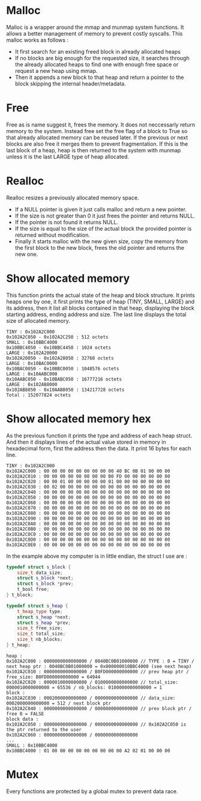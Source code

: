 # Malloc
Malloc is a wrapper around the mmap and munmap system functions. It allows a better management of memory to prevent costly syscalls.
This malloc works as follows :
- It first search for an existing freed block in already allocated heaps
- If no blocks are big enough for the requested size, it searches through the already allocated heaps to find one with enough free space or request a new heap using mmap.
- Then it appends a new block to that heap and return a pointer to the block skipping the internal header/metadata.

# Free
Free as is name suggest it, frees the memory. It does not neccessarly return memory to the system.
Instead free set the free flag of a block to True so that already allocated memory can be reused later. If the previous or next blocks are also free it merges them to prevent fragmentation. If this is the last block of a heap, heap is then returned to the system with munmap unless it is the last LARGE type of heap allocated.

# Realloc
Realloc resizes a previously allocated memory space.
- If a NULL pointer is given it just calls malloc and return a new pointer.
- If the size is not greater than 0 it just frees the pointer and returns NULL.
- If the pointer is not found it returns NULL.
- If the size is equal to the size of the actual block the provided pointer is returned without modification.
- Finally it starts malloc with the new given size, copy the memory from the first block to the new block, frees the old pointer and returns the new one.

# Show allocated memory
This function prints the actual state of the heap and block structure. It prints heaps one by one, it first prints the type of heap (TINY, SMALL, LARGE) and its address, then it list all blocks contained in that heap, displaying the block starting address, ending address and size.
The last line displays the total size of allocated memory.
```
TINY : 0x102A2C000
0x102A2C050 - 0x102A2C250 : 512 octets
SMALL : 0x10BBC4000
0x10BBC4050 - 0x10BBC4450 : 1024 octets
LARGE : 0x102A20000
0x102A20050 - 0x102A28050 : 32768 octets
LARGE : 0x10BAC0000
0x10BAC0050 - 0x10BBC0050 : 1048576 octets
LARGE : 0x10AABC000
0x10AABC050 - 0x10BABC050 : 16777216 octets
LARGE : 0x102AB8000
0x102AB8050 - 0x10AAB8050 : 134217728 octets
Total : 152077824 octets
```


# Show allocated memory hex
As the previous function it prints the type and address of each heap struct. And then it displays lines of the actual value stored in memory in hexadecimal form, first the address then the data. It print 16 bytes for each line.
```
TINY : 0x102A2C000
0x102A2C000 : 00 00 00 00 00 00 00 00 00 40 BC 0B 01 00 00 00
0x102A2C010 : 00 00 00 00 00 00 00 00 B0 FD 00 00 00 00 00 00
0x102A2C020 : 00 00 01 00 00 00 00 00 01 00 00 00 00 00 00 00
0x102A2C030 : 00 02 00 00 00 00 00 00 00 00 00 00 00 00 00 00
0x102A2C040 : 00 00 00 00 00 00 00 00 00 00 00 00 00 00 00 00
0x102A2C050 : 00 00 00 00 00 00 00 00 00 00 00 00 00 00 00 00
0x102A2C060 : 00 00 00 00 00 00 00 00 00 00 00 00 00 00 00 00
0x102A2C070 : 00 00 00 00 00 00 00 00 00 00 00 00 00 00 00 00
0x102A2C080 : 00 00 00 00 00 00 00 00 00 00 00 00 00 00 00 00
0x102A2C090 : 00 00 00 00 00 00 00 00 00 00 00 00 00 00 00 00
0x102A2C0A0 : 00 00 00 00 00 00 00 00 00 00 00 00 00 00 00 00
0x102A2C0B0 : 00 00 00 00 00 00 00 00 00 00 00 00 00 00 00 00
0x102A2C0C0 : 00 00 00 00 00 00 00 00 00 00 00 00 00 00 00 00
0x102A2C0D0 : 00 00 00 00 00 00 00 00 00 00 00 00 00 00 00 00
0x102A2C0E0 : 00 00 00 00 00 00 00 00 00 00 00 00 00 00 00 00
```

In the example above my computer is in little endian, the struct I use are :
```cpp
typedef struct s_block {
    size_t data_size;
    struct s_block *next;
    struct s_block *prev;
    t_bool free;
} t_block;

typedef struct s_heap {
    t_heap_type type;
    struct s_heap *next;
    struct s_heap *prev;
    size_t free_size;
    size_t total_size;
    size_t nb_blocks;
} t_heap;
```

```
heap :
0x102A2C000 : 0000000000000000 / 0040BC0B01000000 // TYPE : 0 = TINY / next heap ptr : 0040BC0B01000000 = 0x000000010BBC4000 (see next heap)
0x102A2C010 : 0000000000000000 / B0FD000000000000 // prev heap ptr / free_size: B0FD000000000000 = 64944
0x102A2C020 : 0000010000000000 / 0100000000000000 // total_size: 0000010000000000 = 65536 / nb_blocks: 0100000000000000 = 1
block :
0x102A2C030 : 0002000000000000 / 0000000000000000 // data_size: 0002000000000000 = 512 / next block ptr
0x102A2C040 : 0000000000000000 / 0000000000000000 // prev block ptr / free 0 = FALSE
block data :
0x102A2C050 : 0000000000000000 / 0000000000000000 // 0x102A2C050 is the ptr returned to the user
0x102A2C060 : 0000000000000000 / 0000000000000000
...
SMALL : 0x10BBC4000
0x10BBC4000 : 01 00 00 00 00 00 00 00 00 00 A2 02 01 00 00 00
```

# Mutex
Every functions are protected by a global mutex to prevent data race.
